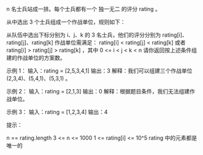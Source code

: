 n 名士兵站成一排。每个士兵都有一个 独一无二 的评分 rating 。

从中选出 3 个士兵组成一个作战单位，规则如下：

从队伍中选出下标分别为 i、j、k 的 3 名士兵，他们的评分分别为 rating[i]、rating[j]、rating[k]
作战单位需满足： rating[i] < rating[j] < rating[k] 或者 rating[i] > rating[j] > rating[k] ，其中 0 <= i < j < k < n
请你返回按上述条件组建的作战单位的方案数。

示例 1：
输入：rating = [2,5,3,4,1]
输出：3
解释：我们可以组建三个作战单位 (2,3,4)、(5,4,1)、(5,3,1) 。

示例 2：
输入：rating = [2,1,3]
输出：0
解释：根据题目条件，我们无法组建作战单位。

示例 3：
输入：rating = [1,2,3,4]
输出：4

提示：

n == rating.length
3 <= n <= 1000
1 <= rating[i] <= 10^5
rating 中的元素都是唯一的
